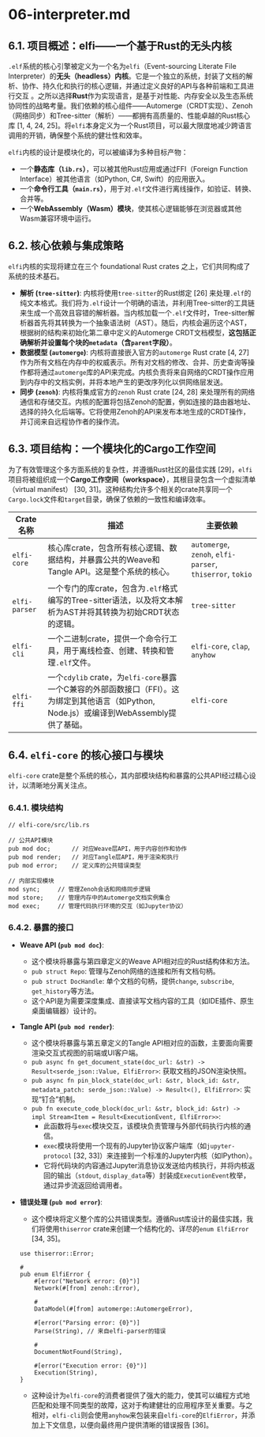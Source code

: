 # 06-interpreter.md

## 6.1. 项目概述：elfi——一个基于Rust的无头内核

`.elf`系统的核心引擎被定义为一个名为`elfi`（Event-sourcing Literate File Interpreter）的**无头（headless）内核**。它是一个独立的系统，封装了文档的解析、协作、持久化和执行的核心逻辑，并通过定义良好的API与各种前端和工具进行交互 。之所以选择**Rust**作为实现语言，是基于对性能、内存安全以及生态系统协同性的战略考量。我们依赖的核心组件——Automerge（CRDT实现）、Zenoh（网络同步）和Tree-sitter（解析）——都拥有高质量的、性能卓越的Rust核心库 [1, 4, 24, 25]。将`elfi`本身定义为一个Rust项目，可以最大限度地减少跨语言调用的开销，确保整个系统的健壮性和效率。

`elfi`内核的设计是模块化的，可以被编译为多种目标产物：

-   一个**静态库（`lib.rs`）**，可以被其他Rust应用或通过FFI（Foreign Function Interface）被其他语言（如Python, C#, Swift）的应用嵌入。
-   一个**命令行工具（`main.rs`）**，用于对`.elf`文件进行离线操作，如验证、转换、合并等。
-   一个**WebAssembly（Wasm）模块**，使其核心逻辑能够在浏览器或其他Wasm兼容环境中运行。

## 6.2. 核心依赖与集成策略

`elfi`内核的实现将建立在三个 foundational Rust crates 之上，它们共同构成了系统的技术基石。

-   **解析 (`tree-sitter`)**: 内核将使用`tree-sitter`的Rust绑定 [26] 来处理`.elf`的纯文本格式。我们将为`.elf`设计一个明确的语法，并利用Tree-sitter的工具链来生成一个高效且容错的解析器。当内核加载一个`.elf`文件时，Tree-sitter解析器首先将其转换为一个抽象语法树（AST）。随后，内核会遍历这个AST，根据树的结构来初始化第二章中定义的Automerge CRDT文档模型，**这包括正确解析并设置每个块的`metadata`（含`parent`字段）**。
-   **数据模型 (`automerge`)**: 内核将直接嵌入官方的`automerge` Rust crate [4, 27] 作为所有文档在内存中的权威表示。所有对文档的修改、合并、历史查询等操作都将通过`automerge`库的API来完成。内核负责将来自网络的CRDT操作应用到内存中的文档实例，并将本地产生的更改序列化以供网络层发送。
-   **同步 (`zenoh`)**: 内核将集成官方的`zenoh` Rust crate [24, 28] 来处理所有的网络通信和存储交互。内核的配置将包括Zenoh的配置，例如连接的路由器地址、选择的持久化后端等。它将使用Zenoh的API来发布本地生成的CRDT操作，并订阅来自远程协作者的操作流。

## 6.3. 项目结构：一个模块化的Cargo工作空间

为了有效管理这个多方面系统的复杂性，并遵循Rust社区的最佳实践 [29]，`elfi`项目将被组织成一个**Cargo工作空间（workspace）**，其根目录包含一个虚拟清单（virtual manifest） [30, 31]。这种结构允许多个相关的crate共享同一个`Cargo.lock`文件和`target`目录，确保了依赖的一致性和编译效率。

| **Crate 名称** | **描述**                                                     | **主要依赖**                                              |
| -------------- | ------------------------------------------------------------ | --------------------------------------------------------- |
| `elfi-core`    | 核心库crate，包含所有核心逻辑、数据结构，并暴露公共的Weave和Tangle API。这是整个系统的核心。 | `automerge`, `zenoh`, `elfi-parser`, `thiserror`, `tokio` |
| `elfi-parser`  | 一个专门的库crate，包含为`.elf`格式编写的Tree-sitter语法，以及将文本解析为AST并将其转换为初始CRDT状态的逻辑。 | `tree-sitter`                                             |
| `elfi-cli`     | 一个二进制crate，提供一个命令行工具，用于离线检查、创建、转换和管理`.elf`文件。 | `elfi-core`, `clap`, `anyhow`                             |
| `elfi-ffi`     | 一个`cdylib` crate，为`elfi-core`暴露一个C兼容的外部函数接口（FFI）。这为绑定到其他语言（如Python, Node.js）或编译到WebAssembly提供了基础。 | `elfi-core`                                               |

## 6.4. `elfi-core` 的核心接口与模块

`elfi-core` crate是整个系统的核心，其内部模块结构和暴露的公共API经过精心设计，以清晰地分离关注点。

### 6.4.1. 模块结构

```
// elfi-core/src/lib.rs

// 公共API模块
pub mod doc;      // 对应Weave层API，用于内容创作和协作
pub mod render;   // 对应Tangle层API，用于渲染和执行
pub mod error;    // 定义库的公共错误类型

// 内部实现模块
mod sync;     // 管理Zenoh会话和网络同步逻辑
mod store;    // 管理内存中的Automerge文档实例集合
mod exec;     // 管理代码执行环境的交互（如Jupyter协议）
```

### 6.4.2. 暴露的接口

-   **Weave API (`pub mod doc`)**:

    -   这个模块将暴露与第四章定义的Weave API相对应的Rust结构体和方法。
    -   `pub struct Repo`: 管理与Zenoh网络的连接和所有文档句柄。
    -   `pub struct DocHandle`: 单个文档的句柄，提供`change`, `subscribe`, `get_history`等方法。
    -   这个API是为需要深度集成、直接读写文档内容的工具（如IDE插件、原生桌面编辑器）设计的。

-   **Tangle API (`pub mod render`)**:

    -   这个模块将暴露与第五章定义的Tangle API相对应的函数，主要面向需要渲染交互式视图的前端或UI客户端。
    -   `pub async fn get_document_state(doc_url: &str) -> Result<serde_json::Value, ElfiError>`: 获取文档的JSON渲染快照。
    -   `pub async fn pin_block_state(doc_url: &str, block_id: &str, metadata_patch: serde_json::Value) -> Result<(), ElfiError>`: 实现“钉合”机制。
    -   `pub fn execute_code_block(doc_url: &str, block_id: &str) -> impl Stream<Item = Result<ExecutionEvent, ElfiError>>`:
        -   此函数将与`exec`模块交互，该模块负责管理与外部代码执行内核的通信。
        -   `exec`模块将使用一个现有的Jupyter协议客户端库（如`jupyter-protocol` [32, 33]）来连接到一个标准的Jupyter内核（如IPython）。
        -   它将代码块的内容通过Jupyter消息协议发送给内核执行，并将内核返回的输出（`stdout`, `display_data`等）封装成`ExecutionEvent`枚举，通过异步流返回给调用者。

-   **错误处理 (`pub mod error`)**:

    -   这个模块将定义整个库的公共错误类型。遵循Rust库设计的最佳实践，我们将使用`thiserror` crate来创建一个结构化的、详尽的`enum ElfiError` [34, 35]。

    ```
    use thiserror::Error;
    
    #
    pub enum ElfiError {
        #[error("Network error: {0}")]
        Network(#[from] zenoh::Error),
    
        #
        DataModel(#[from] automerge::AutomergeError),
    
        #[error("Parsing error: {0}")]
        Parse(String), // 来自elfi-parser的错误
    
        #
        DocumentNotFound(String),
    
        #[error("Execution error: {0}")]
        Execution(String),
    }
    ```

    -   这种设计为`elfi-core`的消费者提供了强大的能力，使其可以编程方式地匹配和处理不同类型的故障，这对于构建健壮的应用程序至关重要。与之相对，`elfi-cli`则会使用`anyhow`来包装来自`elfi-core`的`ElfiError`，并添加上下文信息，以便向最终用户提供清晰的错误报告 [36]。
